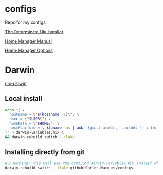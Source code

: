 # configs
Repo for my configs

[The Determinate Nix Installer](https://github.com/DeterminateSystems/nix-installer)

[Home Manager Manual](https://nix-community.github.io/home-manager/)

[Home Manager Options](https://nix-community.github.io/home-manager/options.html)

# Darwin
[nix-darwin](https://daiderd.com/nix-darwin/)

## Local install
```bash
echo "{ \
  hostname = \"$(hostname -s)\"; \
  user = \"$USER\"; \
  homePath = \"$HOME\"; \
  hostPlatform = \"$(uname -ms | awk '{gsub("arm64", "aarch64"); print tolower($2) "-" tolower($1)}')\";  \
}" > darwin-variables.nix \
&& darwin-rebuild switch --flake .
```

## Installing directly from git
```bash
#⚠️ Warning: This will use the commited darwin-variables.nix instead of your local ones.
darwin-rebuild switch --flake github:Carlos-Marques/configs
```